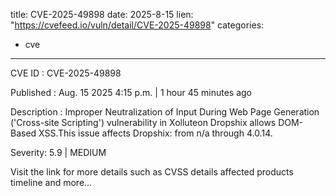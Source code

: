  
title: CVE-2025-49898
date: 2025-8-15
lien: "https://cvefeed.io/vuln/detail/CVE-2025-49898"
categories:
  - cve
---

CVE ID : CVE-2025-49898

Published :  Aug. 15
2025
4:15 p.m. | 1 hour
45 minutes ago

Description : Improper Neutralization of Input During Web Page Generation ('Cross-site Scripting') vulnerability in Xolluteon Dropshix allows DOM-Based XSS.This issue affects Dropshix: from n/a through 4.0.14.

Severity: 5.9 | MEDIUM

Visit the link for more details
such as CVSS details
affected products
timeline
and more...
